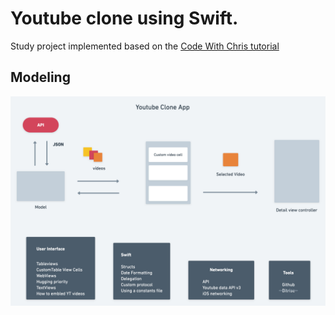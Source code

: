 #  Youtube clone using Swift. 


 Study project implemented based on the [Code With Chris tutorial](https://www.youtube.com/c/CodeWithChris/)


## Modeling

![YoutubeApp](YouTubeApp.png)

